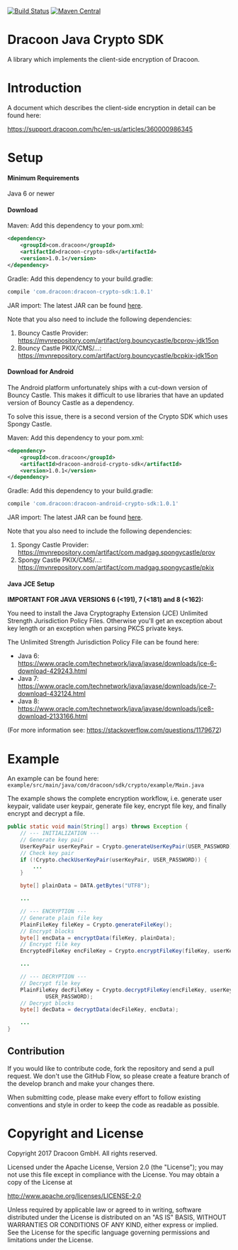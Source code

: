 [![Build Status](https://travis-ci.org/dracoon/dracoon-java-crypto-sdk.svg?branch=master)](https://travis-ci.org/dracoon/)
[![Maven Central](https://maven-badges.herokuapp.com/maven-central/com.dracoon/dracoon-crypto-sdk/badge.svg)](https://maven-badges.herokuapp.com/maven-central/com.dracoon/dracoon-crypto-sdk)
# Dracoon Java Crypto SDK

A library which implements the client-side encryption of Dracoon.

# Introduction

A document which describes the client-side encryption in detail can be found here:

https://support.dracoon.com/hc/en-us/articles/360000986345 

# Setup

#### Minimum Requirements

Java 6 or newer

#### Download

Maven: Add this dependency to your pom.xml:
```xml
<dependency>
    <groupId>com.dracoon</groupId>
    <artifactId>dracoon-crypto-sdk</artifactId>
    <version>1.0.1</version>
</dependency>
```

Gradle: Add this dependency to your build.gradle:
```groovy
compile 'com.dracoon:dracoon-crypto-sdk:1.0.1'
```

JAR import: The latest JAR can be found [here](
https://github.com/dracoon/dracoon-java-crypto-sdk/releases).

Note that you also need to include the following dependencies:
1. Bouncy Castle Provider: https://mvnrepository.com/artifact/org.bouncycastle/bcprov-jdk15on
2. Bouncy Castle PKIX/CMS/...: https://mvnrepository.com/artifact/org.bouncycastle/bcpkix-jdk15on

#### Download for Android

The Android platform unfortunately ships with a cut-down version of Bouncy Castle. This makes it
difficult to use libraries that have an updated version of Bouncy Castle as a dependency.

To solve this issue, there is a second version of the Crypto SDK which uses Spongy Castle.

Maven: Add this dependency to your pom.xml:
```xml
<dependency>
    <groupId>com.dracoon</groupId>
    <artifactId>dracoon-android-crypto-sdk</artifactId>
    <version>1.0.1</version>
</dependency>
```

Gradle: Add this dependency to your build.gradle:
```groovy
compile 'com.dracoon:dracoon-android-crypto-sdk:1.0.1'
```

JAR import: The latest JAR can be found [here](
https://github.com/dracoon/dracoon-java-crypto-sdk/releases).

Note that you also need to include the following dependencies:
1. Spongy Castle Provider: https://mvnrepository.com/artifact/com.madgag.spongycastle/prov
2. Spongy Castle PKIX/CMS/...: https://mvnrepository.com/artifact/com.madgag.spongycastle/pkix

#### Java JCE Setup

**IMPORTANT FOR JAVA VERSIONS 6 (<191), 7 (<181) and 8 (<162):**

You need to install the Java Cryptography Extension (JCE) Unlimited Strength Jurisdiction Policy
Files. Otherwise you'll get an exception about key length or an exception when parsing PKCS private
keys.

The Unlimited Strength Jurisdiction Policy File can be found here:
- Java 6: https://www.oracle.com/technetwork/java/javase/downloads/jce-6-download-429243.html
- Java 7: https://www.oracle.com/technetwork/java/javase/downloads/jce-7-download-432124.html
- Java 8: https://www.oracle.com/technetwork/java/javase/downloads/jce8-download-2133166.html

(For more information see: https://stackoverflow.com/questions/1179672)

# Example

An example can be found here: `example/src/main/java/com/dracoon/sdk/crypto/example/Main.java`

The example shows the complete encryption workflow, i.e. generate user keypair, validate user
keypair, generate file key, encrypt file key, and finally encrypt and decrypt a file.

```java
public static void main(String[] args) throws Exception {
    // --- INITIALIZATION ---
    // Generate key pair
    UserKeyPair userKeyPair = Crypto.generateUserKeyPair(USER_PASSWORD);
    // Check key pair
    if (!Crypto.checkUserKeyPair(userKeyPair, USER_PASSWORD)) {
        ...
    }

    byte[] plainData = DATA.getBytes("UTF8");

    ...

    // --- ENCRYPTION ---
    // Generate plain file key
    PlainFileKey fileKey = Crypto.generateFileKey();
    // Encrypt blocks
    byte[] encData = encryptData(fileKey, plainData);
    // Encrypt file key
    EncryptedFileKey encFileKey = Crypto.encryptFileKey(fileKey, userKeyPair.getUserPublicKey());

    ...

    // --- DECRYPTION ---
    // Decrypt file key
    PlainFileKey decFileKey = Crypto.decryptFileKey(encFileKey, userKeyPair.getUserPrivateKey(),
            USER_PASSWORD);
    // Decrypt blocks
    byte[] decData = decryptData(decFileKey, encData);

    ...
}
```

## Contribution

If you would like to contribute code, fork the repository and send a pull request. We don't use the
GitHub Flow, so please create a feature branch of the develop branch and make your changes there.

When submitting code, please make every effort to follow existing conventions and style in order to
keep the code as readable as possible.

# Copyright and License

Copyright 2017 Dracoon GmbH. All rights reserved.

Licensed under the Apache License, Version 2.0 (the "License"); you may not use this file except in
compliance with the License. You may obtain a copy of the License at

http://www.apache.org/licenses/LICENSE-2.0

Unless required by applicable law or agreed to in writing, software distributed under the License is
distributed on an "AS IS" BASIS, WITHOUT WARRANTIES OR CONDITIONS OF ANY KIND, either express or
implied. See the License for the specific language governing permissions and limitations under the
License.